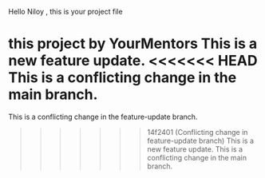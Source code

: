 Hello Niloy , this is your project file 

this project by YourMentors
This is a new feature update.
<<<<<<< HEAD
This is a conflicting change in the main branch.
=======
This is a conflicting change in the feature-update branch.
>>>>>>> 14f2401 (Conflicting change in feature-update branch)
This is a new feature update.
This is a conflicting change in the main branch.
